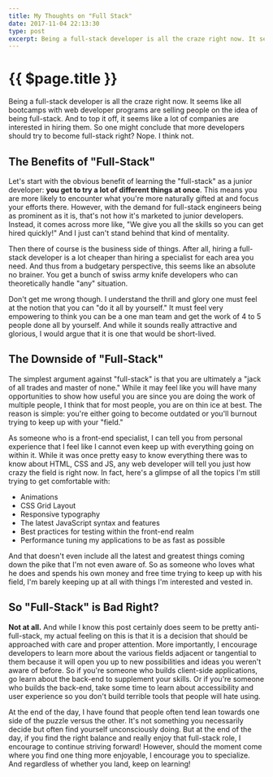 ```yaml
---
title: My Thoughts on "Full Stack"
date: 2017-11-04 22:13:30
type: post
excerpt: Being a full-stack developer is all the craze right now. It seems like all bootcamps with web developer programs are selling people on the idea of being full-stack. And to top it off, it seems like a lot of companies are interested in hiring them. So one might conclude that more developers should try to become full-stack right? Nope. I think not.
---
```


# {{ $page.title }}

Being a full-stack developer is all the craze right now. It seems like all bootcamps with web developer programs are selling people on the idea of being full-stack. And to top it off, it seems like a lot of companies are interested in hiring them. So one might conclude that more developers should try to become full-stack right? Nope. I think not.

## The Benefits of "Full-Stack"

Let's start with the obvious benefit of learning the "full-stack" as a junior developer: **you get to try a lot of different things at once**. This means you are more likely to encounter what you're more naturally gifted at and focus your efforts there. However, with the demand for full-stack engineers being as prominent as it is, that's not how it's marketed to junior developers. Instead, it comes across more like, "We give you all the skills so you can get hired quickly!" And I just can't stand behind that kind of mentality.

Then there of course is the business side of things. After all, hiring a full-stack developer is a lot cheaper than hiring a specialist for each area you need. And thus from a budgetary perspective, this seems like an absolute no brainer. You get a bunch of swiss army knife developers who can theoretically handle "any" situation. 

Don't get me wrong though. I understand the thrill and glory one must feel at the notion that you can "do it all by yourself." It must feel very empowering to think you can be a one man team and get the work of 4 to 5 people done all by yourself. And while it sounds really attractive and glorious, I would argue that it is one that would be short-lived.

## The Downside of "Full-Stack"

The simplest argument against "full-stack" is that you are ultimately a "jack of all trades and master of none." While it may feel like you will have many opportunities to show how useful you are since you are doing the work of multiple people, I think that for most people, you are on thin ice at best. The reason is simple: you're either going to become outdated or you'll burnout trying to keep up with your "field."

As someone who is a front-end specialist, I can tell you from personal experience that I feel like I cannot even keep up with everything going on within it. While it was once pretty easy to know everything there was to know about HTML, CSS and JS, any web developer will tell you just how crazy the field is right now. In fact, here's a glimpse of all the topics I'm still trying to get comfortable with:

- Animations
- CSS Grid Layout
- Responsive typography
- The latest JavaScript syntax and features
- Best practices for testing within the front-end realm
- Performance tuning my applications to be as fast as possible

And that doesn't even include all the latest and greatest things coming down the pike that I'm not even aware of. So as someone who loves what he does and spends his own money and free time trying to keep up with his field, I'm barely keeping up at all with things I'm interested and vested in.

## So "Full-Stack" is Bad Right? 

**Not at all.** And while I know this post certainly does seem to be pretty anti-full-stack, my actual feeling on this is that it is a decision that should be approached with care and proper attention. More importantly, I encourage developers to learn more about the various fields adjacent or tangential to them because it will open you up to new possibilities and ideas you weren't aware of before. So if you're someone who builds client-side applications, go learn about the back-end to supplement your skills. Or if you're someone who builds the back-end, take some time to learn about accessibility and user experience so you don't build terrible tools that people will hate using.

At the end of the day, I have found that people often tend lean towards one side of the puzzle versus the other. It's not something you necessarily decide but often find yourself unconsciously doing. But at the end of the day, if you find the right balance and really enjoy that full-stack role, I encourage to continue striving forward! However, should the moment come where you find one thing more enjoyable, I encourage you to specialize. And regardless of whether you land, keep on learning!